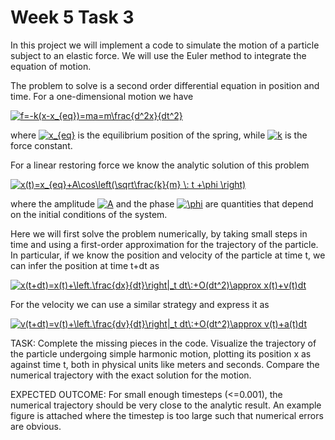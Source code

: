 # Week 5 Task 3

In this project we will implement a code to simulate the motion of a particle subject to an elastic force. We will use the Euler method to integrate the equation of motion. 

The problem to solve is a second order differential equation in position and time. For a one-dimensional motion we have

<a href="https://www.codecogs.com/eqnedit.php?latex=f=-k(x-x_{eq})=ma=m\frac{d^2x}{dt^2}" target="_blank"><img src="https://latex.codecogs.com/gif.latex?f=-k(x-x_{eq})=ma=m\frac{d^2x}{dt^2}" title="f=-k(x-x_{eq})=ma=m\frac{d^2x}{dt^2}" /></a>

where <a href="https://www.codecogs.com/eqnedit.php?latex=x_{eq}" target="_blank"><img src="https://latex.codecogs.com/gif.latex?x_{eq}" title="x_{eq}" /></a> is the equilibrium position of the spring, while <a href="https://www.codecogs.com/eqnedit.php?latex=k" target="_blank"><img src="https://latex.codecogs.com/gif.latex?k" title="k" /></a> is the force constant.

For a linear restoring force we know the analytic solution of this problem

<a href="https://www.codecogs.com/eqnedit.php?latex=x(t)=x_0&plus;A\cos\left(\sqrt\frac{k}{m}&space;\:&space;t&space;&plus;\phi&space;\right)" target="_blank"><img src="https://latex.codecogs.com/gif.latex?x(t)=x_{eq}&plus;A\cos\left(\sqrt\frac{k}{m}&space;\:&space;t&space;&plus;\phi&space;\right)" title="x(t)=x_{eq}+A\cos\left(\sqrt\frac{k}{m} \: t +\phi \right)" /></a>

where the amplitude <a href="https://www.codecogs.com/eqnedit.php?latex=A" target="_blank"><img src="https://latex.codecogs.com/gif.latex?A" title="A" /></a> and the phase <a href="https://www.codecogs.com/eqnedit.php?latex=\phi" target="_blank"><img src="https://latex.codecogs.com/gif.latex?\phi" title="\phi" /></a> are quantities that depend on the initial conditions of the system.

Here we will first solve the problem numerically, by taking small steps in time and using a first-order approximation for the trajectory of the particle. In particular, if we know the position and velocity of the particle at time t, we can infer the position at time t+dt as 

<a href="https://www.codecogs.com/eqnedit.php?latex=x(t&plus;dt)=x(t)&plus;\left.\frac{dx}{dt}\right|_t&space;dt\:&plus;O(dt^2)\approx&space;x(t)&plus;v(t)dt" target="_blank"><img src="https://latex.codecogs.com/gif.latex?x(t&plus;dt)=x(t)&plus;\left.\frac{dx}{dt}\right|_t&space;dt\:&plus;O(dt^2)\approx&space;x(t)&plus;v(t)dt" title="x(t+dt)=x(t)+\left.\frac{dx}{dt}\right|_t dt\:+O(dt^2)\approx x(t)+v(t)dt" /></a>

For the velocity we can use a similar strategy and express it as

<a href="https://www.codecogs.com/eqnedit.php?latex=v(t&plus;dt)=v(t)&plus;\left.\frac{dv}{dt}\right|_t&space;dt\:&plus;O(dt^2)\approx&space;v(t)&plus;a(t)dt" target="_blank"><img src="https://latex.codecogs.com/gif.latex?v(t&plus;dt)=v(t)&plus;\left.\frac{dv}{dt}\right|_t&space;dt\:&plus;O(dt^2)\approx&space;v(t)&plus;a(t)dt" title="v(t+dt)=v(t)+\left.\frac{dv}{dt}\right|_t dt\:+O(dt^2)\approx v(t)+a(t)dt" /></a>

TASK: Complete the missing pieces in the code. Visualize the trajectory of the particle undergoing simple harmonic motion, plotting its position x as against time t, both in physical units like meters and seconds. Compare the numerical trajectory with the exact solution for the motion. 

EXPECTED OUTCOME: For small enough timesteps (<=0.001), the numerical trajectory should be very close to the analytic result. An example figure is attached where the timestep is too large such that numerical errors are obvious.
